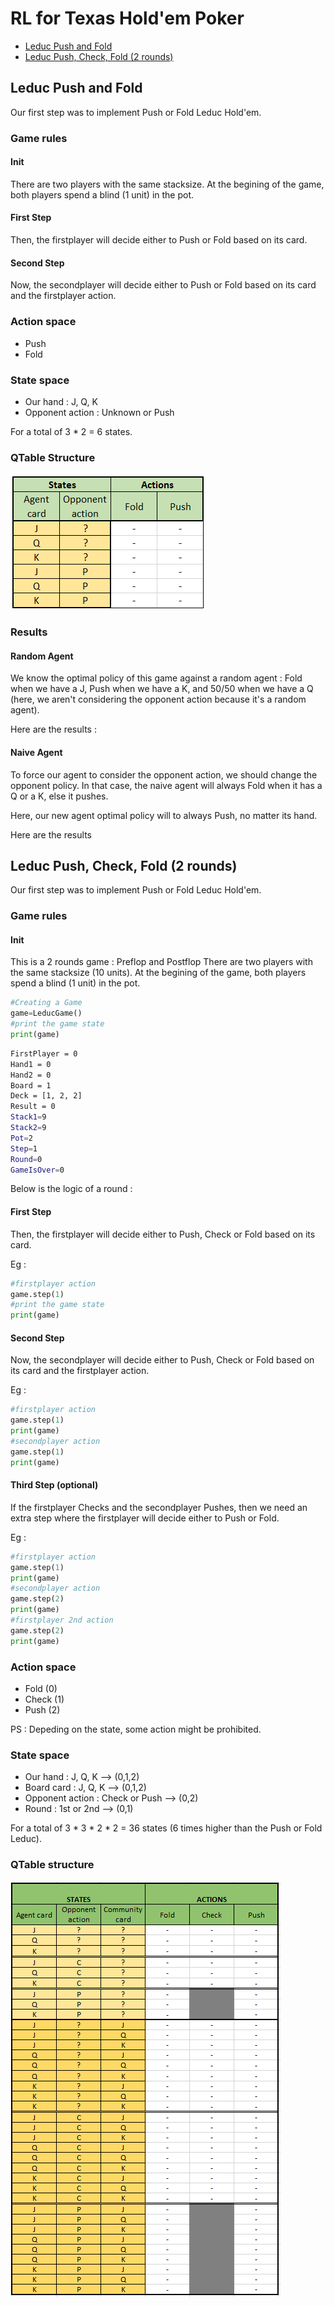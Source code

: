 # RL for Texas Hold'em Poker

- [Leduc Push and Fold](#Leduc-Push-and-Fold)
- [Leduc Push, Check, Fold (2 rounds)](#Leduc-Push,-Check,-Fold-(2-rounds))

## Leduc Push and Fold

Our first step was to implement Push or Fold Leduc Hold'em.

### Game rules

#### Init

There are two players with the same stacksize. At the begining of the game, both players spend a blind (1 unit) in the pot.

#### First Step

Then, the firstplayer will decide either to Push or Fold based on its card.

#### Second Step

Now, the secondplayer will decide either to Push or Fold based on its card and the firstplayer action.

### Action space

- Push
- Fold

### State space

- Our hand : J, Q, K
- Opponent action : Unknown or Push

For a total of 3 * 2 = 6 states.

### QTable Structure
<img src="qtable.png"></img>
### Results
#### Random Agent
We know the optimal policy of this game against a random agent : Fold when we have a J, Push when we have a K, and 50/50 when we have a Q (here, we aren't considering the opponent action because it's a random agent).

Here are the results : 

#### Naive Agent
To force our agent to consider the opponent action, we should change the opponent policy. In that case, the naive agent will always Fold when it has a Q or a K, else it pushes.

Here, our new agent optimal policy will to always Push, no matter its hand.

Here are the results
## Leduc Push, Check, Fold (2 rounds)
Our first step was to implement Push or Fold Leduc Hold'em.

### Game rules

#### Init

This is a 2 rounds game : Preflop and Postflop
There are two players with the same stacksize (10 units). At the begining of the game, both players spend a blind (1 unit) in the pot.

```python
#Creating a Game
game=LeducGame()
#print the game state
print(game)
```

```bash
FirstPlayer = 0 
Hand1 = 0 
Hand2 = 0 
Board = 1 
Deck = [1, 2, 2]
Result = 0
Stack1=9
Stack2=9
Pot=2
Step=1
Round=0
GameIsOver=0
```

Below is the logic of a round :

#### First Step

Then, the firstplayer will decide either to Push, Check or Fold based on its card.

Eg : 
```python
#firstplayer action
game.step(1)
#print the game state
print(game)
```

#### Second Step

Now, the secondplayer will decide either to Push, Check or Fold based on its card and the firstplayer action.

Eg : 
```python
#firstplayer action
game.step(1)
print(game)
#secondplayer action
game.step(1)
print(game)
```
#### Third Step (optional)

If the firstplayer Checks and the secondplayer Pushes, then we need an extra step where the firstplayer will decide either to Push or Fold.

Eg : 
```python
#firstplayer action
game.step(1)
print(game)
#secondplayer action
game.step(2)
print(game)
#firstplayer 2nd action
game.step(2)
print(game)
```

### Action space

- Fold (0)
- Check (1)
- Push (2)

PS : Depeding on the state, some action might be prohibited.
### State space

- Our hand : J, Q, K --> (0,1,2)
- Board card : J, Q, K --> (0,1,2)
- Opponent action : Check or Push --> (0,2)
- Round : 1st or 2nd --> (0,1)

For a total of 3 * 3 * 2 * 2 = 36 states (6 times higher than the Push or Fold Leduc).

### QTable structure
<img src="QTable2steps.png"></img>
